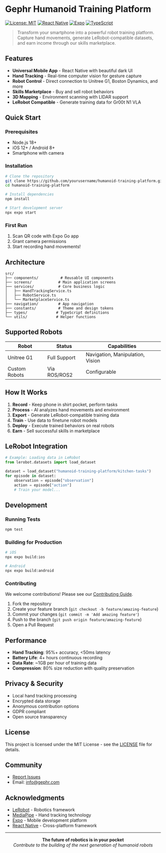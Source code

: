 # Gephr Humanoid Training Platform

[![License: MIT](https://img.shields.io/badge/License-MIT-yellow.svg)](https://opensource.org/licenses/MIT)
[![React Native](https://img.shields.io/badge/React%20Native-0.72-blue.svg)](https://reactnative.dev/)
[![Expo](https://img.shields.io/badge/Expo-49-000020.svg)](https://expo.dev/)
[![TypeScript](https://img.shields.io/badge/TypeScript-5.0-blue.svg)](https://www.typescriptlang.org/)

> Transform your smartphone into a powerful robot training platform. Capture hand movements, generate LeRobot-compatible datasets, and earn income through our skills marketplace.

## Features

- **Universal Mobile App** - React Native with beautiful dark UI
- **Hand Tracking** - Real-time computer vision for gesture capture
- **Robot Control** - Direct connection to Unitree G1, Boston Dynamics, and more
- **Skills Marketplace** - Buy and sell robot behaviors
- **3D Mapping** - Environment scanning with LIDAR support
- **LeRobot Compatible** - Generate training data for Gr00t N1 VLA

## Quick Start

### Prerequisites
- Node.js 18+
- iOS 12+ / Android 8+
- Smartphone with camera

### Installation

```bash
# Clone the repository
git clone https://github.com/yourusername/humanoid-training-platform.git
cd humanoid-training-platform

# Install dependencies
npm install

# Start development server
npx expo start
```

### First Run
1. Scan QR code with Expo Go app
2. Grant camera permissions
3. Start recording hand movements!

## Architecture

```
src/
├── components/          # Reusable UI components
├── screens/            # Main application screens
├── services/           # Core business logic
│   ├── HandTrackingService.ts
│   ├── RobotService.ts
│   └── MarketplaceService.ts
├── navigation/         # App navigation
├── constants/          # Theme and design tokens
├── types/             # TypeScript definitions
└── utils/             # Helper functions
```

## Supported Robots

| Robot | Status | Capabilities |
|-------|--------|-------------|
| Unitree G1 | Full Support | Navigation, Manipulation, Vision |
| Custom Robots | Via ROS/ROS2 | Configurable |

## How It Works

1. **Record** - Keep phone in shirt pocket, perform tasks
2. **Process** - AI analyzes hand movements and environment
3. **Export** - Generate LeRobot-compatible training data
4. **Train** - Use data to finetune robot models
5. **Deploy** - Execute trained behaviors on real robots
6. **Earn** - Sell successful skills in marketplace

## LeRobot Integration

```python
# Example: Loading data in LeRobot
from lerobot.datasets import load_dataset

dataset = load_dataset("humanoid-training-platform/kitchen-tasks")
for episode in dataset:
    observation = episode["observation"]
    action = episode["action"]
    # Train your model...
```

## Development

### Running Tests
```bash
npm test
```

### Building for Production
```bash
# iOS
npx expo build:ios

# Android
npx expo build:android
```

### Contributing
We welcome contributions! Please see our [Contributing Guide](CONTRIBUTING.md).

1. Fork the repository
2. Create your feature branch (`git checkout -b feature/amazing-feature`)
3. Commit your changes (`git commit -m 'Add amazing feature'`)
4. Push to the branch (`git push origin feature/amazing-feature`)
5. Open a Pull Request

## Performance

- **Hand Tracking**: 95%+ accuracy, <50ms latency
- **Battery Life**: 4+ hours continuous recording
- **Data Rate**: ~1GB per hour of training data
- **Compression**: 80% size reduction with quality preservation

## Privacy & Security

- Local hand tracking processing
- Encrypted data storage
- Anonymous contribution options
- GDPR compliant
- Open source transparency

## License

This project is licensed under the MIT License - see the [LICENSE](LICENSE) file for details.

## Community

- [Report Issues](https://github.com/manoj92/gephr/issues)
- Email: info@gephr.com

## Acknowledgments

- [LeRobot](https://github.com/huggingface/lerobot) - Robotics framework
- [MediaPipe](https://mediapipe.dev/) - Hand tracking technology
- [Expo](https://expo.dev/) - Mobile development platform
- [React Native](https://reactnative.dev/) - Cross-platform framework

---

<p align="center">
  <strong>The future of robotics is in your pocket</strong><br>
  <em>Contribute to the building of the next generation of humanoid robots</em>
</p></p>
